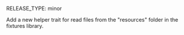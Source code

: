 RELEASE_TYPE: minor

Add a new helper trait for read files from the "resources" folder in the fixtures library.
